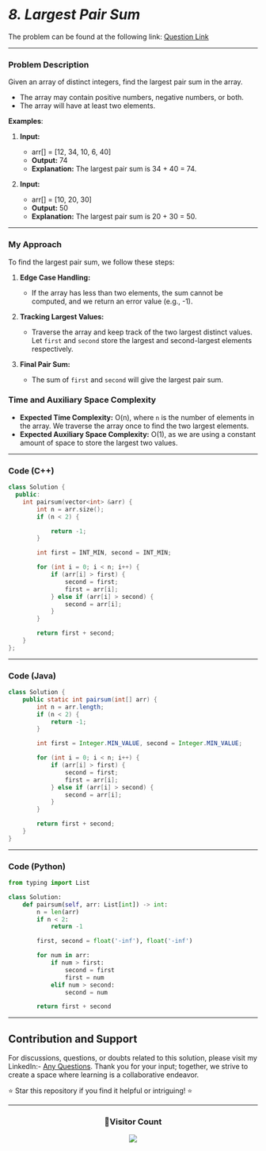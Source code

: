 # *8. Largest Pair Sum*

The problem can be found at the following link: [Question Link](https://www.geeksforgeeks.org/problems/pair-sum--120604/1)

---

### Problem Description

Given an array of distinct integers, find the largest pair sum in the array.

- The array may contain positive numbers, negative numbers, or both.
- The array will have at least two elements.

**Examples**:

1. **Input:**
   - arr[] = [12, 34, 10, 6, 40]
   - **Output:** 74
   - **Explanation:** The largest pair sum is 34 + 40 = 74.

2. **Input:**
   - arr[] = [10, 20, 30]
   - **Output:** 50
   - **Explanation:** The largest pair sum is 20 + 30 = 50.

---

### My Approach

To find the largest pair sum, we follow these steps:

1. **Edge Case Handling:**
   - If the array has less than two elements, the sum cannot be computed, and we return an error value (e.g., -1).

2. **Tracking Largest Values:**
   - Traverse the array and keep track of the two largest distinct values. Let `first` and `second` store the largest and second-largest elements respectively.
   
3. **Final Pair Sum:**
   - The sum of `first` and `second` will give the largest pair sum.

### Time and Auxiliary Space Complexity

- **Expected Time Complexity:** O(n), where `n` is the number of elements in the array. We traverse the array once to find the two largest elements.
- **Expected Auxiliary Space Complexity:** O(1), as we are using a constant amount of space to store the largest two values.

---

### Code (C++)

```cpp
class Solution {
  public:
    int pairsum(vector<int> &arr) {
        int n = arr.size();
        if (n < 2) {

            return -1;
        }

        int first = INT_MIN, second = INT_MIN;

        for (int i = 0; i < n; i++) {
            if (arr[i] > first) {
                second = first;  
                first = arr[i];   
            } else if (arr[i] > second) {
                second = arr[i];  
            }
        }

        return first + second;
    }
};
```

---

### Code (Java)

```java
class Solution {
    public static int pairsum(int[] arr) {
        int n = arr.length;
        if (n < 2) {
            return -1; 
        }

        int first = Integer.MIN_VALUE, second = Integer.MIN_VALUE;

        for (int i = 0; i < n; i++) {
            if (arr[i] > first) {
                second = first;
                first = arr[i];
            } else if (arr[i] > second) {
                second = arr[i];
            }
        }

        return first + second;
    }
}
```

---

### Code (Python)

```python
from typing import List

class Solution:
    def pairsum(self, arr: List[int]) -> int:
        n = len(arr)
        if n < 2:
            return -1  

        first, second = float('-inf'), float('-inf')

        for num in arr:
            if num > first:
                second = first
                first = num
            elif num > second:
                second = num

        return first + second
```

---

## Contribution and Support

For discussions, questions, or doubts related to this solution, please visit my LinkedIn:- [Any Questions](https://www.linkedin.com/in/het-patel-8b110525a/). Thank you for your input; together, we strive to create a space where learning is a collaborative endeavor.

⭐ Star this repository if you find it helpful or intriguing! ⭐

---
<div align=center>
  <h3><b>📍Visitor Count</b></h3>
</div>

<p align="center" >   
  <img src="https://profile-counter.glitch.me/Hunterdii/count.svg" />  
</p>
